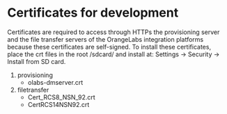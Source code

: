 # Certificates for development
Certificates are required to access through HTTPs the provisioning server and the file transfer servers of the OrangeLabs integration platforms because these certificates are self-signed.
To install these certificates, place the crt files in the root /sdcard/ and install at: Settings -> Security -> Install from SD card.

1. provisioning
    * olabs-dmserver.crt 
2. filetransfer
    * Cert_RCS8_NSN_92.crt
    * CertRCS14NSN92.crt